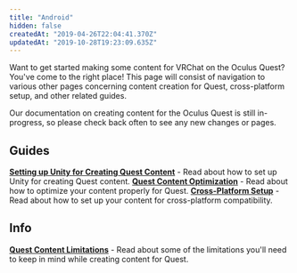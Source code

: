 ```yaml
---
title: "Android"
hidden: false
createdAt: "2019-04-26T22:04:41.370Z"
updatedAt: "2019-10-28T19:23:09.635Z"
---
```

Want to get started making some content for VRChat on the Oculus Quest? You've come to the right place! This page will consist of navigation to various other pages concerning content creation for Quest, cross-platform setup, and other related guides.

Our documentation on creating content for the Oculus Quest is still in-progress, so please check back often to see any new changes or pages.
## Guides
**[Setting up Unity for Creating Quest Content](/platforms/android/setting-up-unity-for-creating-quest-content)** - Read about how to set up Unity for creating Quest content.
**[Quest Content Optimization](/platforms/android/quest-content-optimization)** - Read about how to optimize your content properly for Quest.
**[Cross-Platform Setup](/platforms/android/cross-platform-setup)** - Read about how to set up your content for cross-platform compatibility.
## Info
**[Quest Content Limitations](/platforms/android/quest-content-limitations)** - Read about some of the limitations you'll need to keep in mind while creating content for Quest.